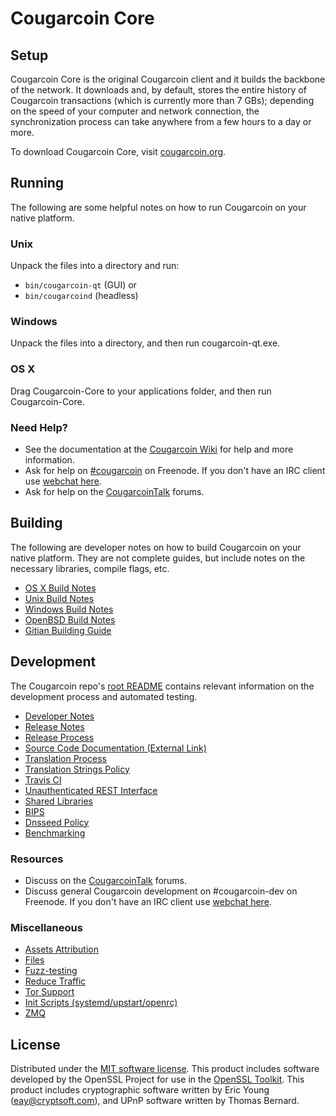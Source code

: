 Cougarcoin Core
=============

Setup
---------------------
Cougarcoin Core is the original Cougarcoin client and it builds the backbone of the network. It downloads and, by default, stores the entire history of Cougarcoin transactions (which is currently more than 7 GBs); depending on the speed of your computer and network connection, the synchronization process can take anywhere from a few hours to a day or more.

To download Cougarcoin Core, visit [cougarcoin.org](https://cougarcoin.org).

Running
---------------------
The following are some helpful notes on how to run Cougarcoin on your native platform.

### Unix

Unpack the files into a directory and run:

- `bin/cougarcoin-qt` (GUI) or
- `bin/cougarcoind` (headless)

### Windows

Unpack the files into a directory, and then run cougarcoin-qt.exe.

### OS X

Drag Cougarcoin-Core to your applications folder, and then run Cougarcoin-Core.

### Need Help?

* See the documentation at the [Cougarcoin Wiki](https://cougarcoin.info/)
for help and more information.
* Ask for help on [#cougarcoin](http://webchat.freenode.net?channels=cougarcoin) on Freenode. If you don't have an IRC client use [webchat here](http://webchat.freenode.net?channels=cougarcoin).
* Ask for help on the [CougarcoinTalk](https://cougarcointalk.io/) forums.

Building
---------------------
The following are developer notes on how to build Cougarcoin on your native platform. They are not complete guides, but include notes on the necessary libraries, compile flags, etc.

- [OS X Build Notes](build-osx.md)
- [Unix Build Notes](build-unix.md)
- [Windows Build Notes](build-windows.md)
- [OpenBSD Build Notes](build-openbsd.md)
- [Gitian Building Guide](gitian-building.md)

Development
---------------------
The Cougarcoin repo's [root README](/README.md) contains relevant information on the development process and automated testing.

- [Developer Notes](developer-notes.md)
- [Release Notes](release-notes.md)
- [Release Process](release-process.md)
- [Source Code Documentation (External Link)](https://dev.visucore.com/cougarcoin/doxygen/)
- [Translation Process](translation_process.md)
- [Translation Strings Policy](translation_strings_policy.md)
- [Travis CI](travis-ci.md)
- [Unauthenticated REST Interface](REST-interface.md)
- [Shared Libraries](shared-libraries.md)
- [BIPS](bips.md)
- [Dnsseed Policy](dnsseed-policy.md)
- [Benchmarking](benchmarking.md)

### Resources
* Discuss on the [CougarcoinTalk](https://cougarcointalk.io/) forums.
* Discuss general Cougarcoin development on #cougarcoin-dev on Freenode. If you don't have an IRC client use [webchat here](http://webchat.freenode.net/?channels=cougarcoin-dev).

### Miscellaneous
- [Assets Attribution](assets-attribution.md)
- [Files](files.md)
- [Fuzz-testing](fuzzing.md)
- [Reduce Traffic](reduce-traffic.md)
- [Tor Support](tor.md)
- [Init Scripts (systemd/upstart/openrc)](init.md)
- [ZMQ](zmq.md)

License
---------------------
Distributed under the [MIT software license](/COPYING).
This product includes software developed by the OpenSSL Project for use in the [OpenSSL Toolkit](https://www.openssl.org/). This product includes
cryptographic software written by Eric Young ([eay@cryptsoft.com](mailto:eay@cryptsoft.com)), and UPnP software written by Thomas Bernard.
